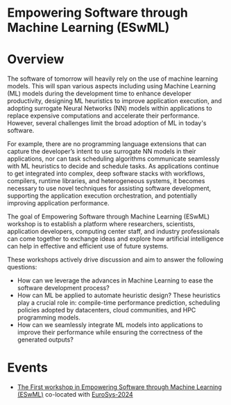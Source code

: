 # Empowering Software through Machine Learning (ESwML)

# Overview

The software of tomorrow will heavily rely on the use of machine learning models. This will span various aspects including using Machine Learning (ML) models during the development time to enhance developer productivity, designing ML heuristics to improve application execution, and adopting surrogate Neural Networks (NN) models within applications to replace expensive computations and accelerate their performance. However, several challenges limit the broad adoption of ML in today's software.

For example, there are no programming language extensions that can capture the developer’s intent to use surrogate NN models in their applications, nor can task scheduling algorithms communicate seamlessly with ML heuristics to decide and schedule tasks.  As applications continue to get integrated into complex, deep software stacks with workflows, compilers, runtime libraries, and heterogeneous systems, it becomes necessary to use novel techniques for assisting software development, supporting the application execution orchestration, and potentially improving application performance.

The goal of Empowering Software through Machine Learning (ESwML) workshop is to establish a platform where researchers, scientists, application developers, computing center staff, and industry professionals can come together to exchange ideas and explore how artificial intelligence can help in effective and efficient use of future systems.

These workshops actively drive discussion and aim to answer the following questions:
- How can we leverage the advances in Machine Learning to ease the software development process?
- How can ML be applied to automate heuristic design? These heuristics play a crucial role in: compile-time performance prediction, scheduling policies adopted by datacenters, cloud communities, and HPC programming models.
- How can we seamlessly integrate ML models into applications to improve their performance while ensuring the correctness of  the generated outputs?


# Events 
- [The First workshop in Empowering Software through Machine Learning (ESwML)](2024/2024.md) co-located with [EuroSys-2024](https://2024.eurosys.org/)

